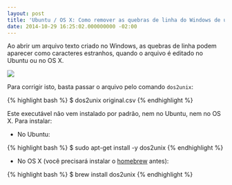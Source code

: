 ```yaml
---
layout: post
title: 'Ubuntu / OS X: Como remover as quebras de linha do Windows de um arquivo'
date: 2014-10-29 16:25:02.000000000 -02:00
---
```

Ao abrir um arquivo texto criado no Windows, as quebras de linha podem aparecer como caracteres estranhos, quando o arquivo é editado no Ubuntu ou no OS X.

![](/content/images/2014/10/quebras-de-linha-windows.png)

Para corrigir isto, basta passar o arquivo pelo comando `dos2unix`:

{% highlight bash %}
$ dos2unix original.csv
{% endhighlight %}

Este executável não vem instalado por padrão, nem no Ubuntu, nem no OS X. Para instalar:

* No Ubuntu:

{% highlight bash %}
$ sudo apt-get install -y dos2unix
{% endhighlight %}

* No OS X (você precisará instalar o [homebrew] antes):

{% highlight bash %}
$ brew install dos2unix
{% endhighlight %}

[homebrew]: http://brew.sh/index_pt-br.html
